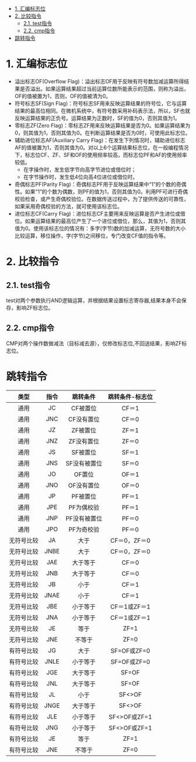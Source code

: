 - [1. 汇编标志位](#1-汇编标志位)
- [2. 比较指令](#2-比较指令)
  - [2.1. test指令](#21-test指令)
  - [2.2. cmp指令](#22-cmp指令)
- [跳转指令](#跳转指令)

# 1. 汇编标志位
* 溢出标志OF(Overflow Flag)：溢出标志OF用于反映有符号数加减运算所得结果是否溢出。如果运算结果超过当前运算位数所能表示的范围，则称为溢出，OF的值被置为1，否则，OF的值被清为0。
* 符号标志SF(Sign Flag)：符号标志SF用来反映运算结果的符号位，它与运算结果的最高位相同。在微机系统中，有符号数采用补码表示法，所以，SF也就反映运算结果的正负号。运算结果为正数时，SF的值为0，否则其值为1。
* 零标志ZF(Zero Flag)：零标志ZF用来反映运算结果是否为0。如果运算结果为0，则其值为1，否则其值为0。在判断运算结果是否为0时，可使用此标志位。
* 辅助进位标志AF(Auxiliary Carry Flag)：在发生下列情况时，辅助进位标志AF的值被置为1，否则其值为0。对以上6个运算结果标志位，在一般编程情况下，标志位CF、ZF、SF和OF的使用频率较高，而标志位PF和AF的使用频率较低。
    * 在字操作时，发生低字节向高字节进位或借位时；
    * 在字节操作时，发生低4位向高4位进位或借位时。
* 奇偶标志PF(Parity Flag)：奇偶标志PF用于反映运算结果中“1”的个数的奇偶性。如果“1”的个数为偶数，则PF的值为1，否则其值为0。利用PF可进行奇偶校验检查，或产生奇偶校验位。在数据传送过程中，为了提供传送的可靠性，如果采用奇偶校验的方法，就可使用该标志位。
* 进位标志CF(Carry Flag)：进位标志CF主要用来反映运算是否产生进位或借位。如果运算结果的最高位产生了一个进位或借位，那么，其值为1，否则其值为0。使用该标志位的情况有：多字(字节)数的加减运算，无符号数的大小比较运算，移位操作，字(字节)之间移位，专门改变CF值的指令等。
# 2. 比较指令
## 2.1. test指令
test对两个参数执行AND逻辑运算，并根据结果设置标志寄存器,结果本身不会保存，影响ZF标志位。
## 2.2. cmp指令
CMP对两个操作数做减法（目标减去源），仅修改标志位,不回送结果，影响ZF标志位。
# 跳转指令
|类型|指令|跳转条件|跳转条件-标志位|
|:-:|:-:|:-:|:-:|
|通用|JC|CF被置位|CF＝1|
|通用|JNC|CF没有置位|CF＝0|
|通用|JZ|ZF被置位|ZF＝1|
|通用|JNZ|ZF没有置位|ZF＝0|
|通用|JS|SF被置位|SF＝1|
|通用|JNS|SF没有被置位|SF＝0|
|通用|JO|OF置位|OF＝1|
|通用|JNO|OF没有置位|OF＝0|
|通用|JP|PF被置位|PF＝1|
|通用|JPE|PF为偶校验|PF＝1|
|通用|JNP|PF没有被置位|PF＝0|
|通用|JPO|PF为奇校验|PF＝0|
|无符号比较|JA|大于|CF＝0，ZF＝0|
|无符号比较|JNBE|大于|CF＝0，ZF＝0|
|无符号比较|JAE|大于等于|CF＝0|
|无符号比较|JNB|大于等于|CF＝0|
|无符号比较|JB|小于|CF＝1|
|无符号比较|JNAE|小于|CF＝1|
|无符号比较|JBE|小于等于|CF＝1或ZF＝1|
|无符号比较|JNA|小于等于|CF＝1或ZF＝1|
|无符号比较|JE|等于|ZF=1|
|无符号比较|JNE|不等于|ZF=0|
|有符号比较|JG|大于|SF=OF或ZF=0|
|有符号比较|JNLE|小于等于|SF=OF或ZF=0|
|有符号比较|JGE|大于等于|SF=OF|
|有符号比较|JNL|大于等于|SF=OF|
|有符号比较|JL|小于|SF<>OF|
|有符号比较|JNGE|大于等于|SF<>OF|
|有符号比较|JLE|小于等于|SF<>OF或ZF=1|
|有符号比较|JNG|小于等于|SF<>OF或ZF=1|
|有符号比较|JE|等于|ZF=1|
|有符号比较|JNE|不等于|ZF=0|
